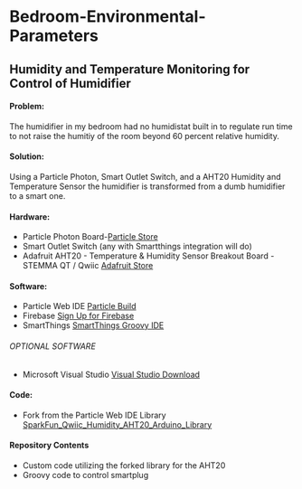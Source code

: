 # Bedroom-Environmental-Parameters
## Humidity and Temperature Monitoring for Control of Humidifier
#### Problem:
The humidifier in my bedroom had no humidistat built in to regulate run time to not raise the humitiy of the room beyond 60 percent relative humidity. 

#### Solution:
Using a Particle Photon, Smart Outlet Switch, and a AHT20 Humidity and Temperature Sensor the humidifier is transformed from a dumb humidifier to a smart one. 

#### Hardware:
  * Particle Photon Board-[Particle Store](https://store.particle.io/collections/wifi/products/photon)
  * Smart Outlet Switch (any with Smartthings integration will do)
  * Adafruit AHT20 - Temperature & Humidity Sensor Breakout Board - STEMMA QT / Qwiic [Adafruit Store](https://www.adafruit.com/product/4566)

#### Software:
  * Particle Web IDE [Particle Build](https://build.particle.io/build)
  * Firebase [Sign Up for Firebase](https://firebase.google.com/)
  * SmartThings [SmartThings Groovy IDE](https://graph.api.smartthings.com/)
  
  ###### OPTIONAL SOFTWARE
   * Microsoft Visual Studio [Visual Studio Download](https://visualstudio.microsoft.com/)

#### Code:
  * Fork from the Particle Web IDE Library [SparkFun_Qwiic_Humidity_AHT20_Arduino_Library](https://build.particle.io/libs/SparkFun_Qwiic_Humidity_AHT20_Arduino_Library/1.0.0)
  
#### Repository Contents
  * Custom code utilizing the forked library for the AHT20
  * Groovy code to control smartplug 
    
